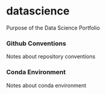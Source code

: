 # datascience
Purpose of the Data Science Portfolio

### Github Conventions
Notes about repository conventions

### Conda Environment
Notes about conda environment